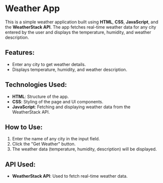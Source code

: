 # Weather App

This is a simple weather application built using **HTML**, **CSS**, **JavaScript**, and the **WeatherStack API**. The app fetches real-time weather data for any city entered by the user and displays the temperature, humidity, and weather description.

## Features:
- Enter any city to get weather details.
- Displays temperature, humidity, and weather description.

## Technologies Used:
- **HTML**: Structure of the app.
- **CSS**: Styling of the page and UI components.
- **JavaScript**: Fetching and displaying weather data from the WeatherStack API.

## How to Use:
1. Enter the name of any city in the input field.
2. Click the "Get Weather" button.
3. The weather data (temperature, humidity, description) will be displayed.

## API Used:
- **WeatherStack API**: Used to fetch real-time weather data.

